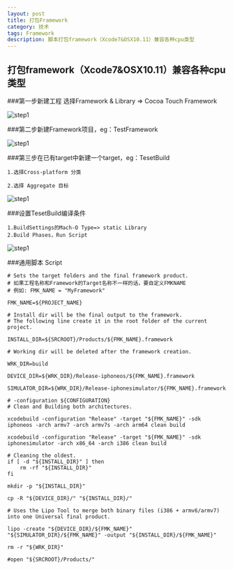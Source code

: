 ```yaml
---
layout: post
title: 打包Framework
category: 技术
tags: Framework
description: 脚本打包framework（Xcode7&OSX10.11）兼容各种cpu类型
---
```


## 打包framework（Xcode7&OSX10.11）兼容各种cpu类型

###第一步新建工程
	选择Framework & Library => Cocoa Touch Framework
	
![step1](http://oshs6ulbi.bkt.clouddn.com/framework-step1)

###第二步新建Framework项目，eg：TestFramework

![step1](http://oshs6ulbi.bkt.clouddn.com/framework-step2)

###第三步在已有target中新建一个target，eg：TesetBuild

	1.选择Cross-platform 分类

	2.选择 Aggregate 目标
	
![step1](http://oshs6ulbi.bkt.clouddn.com/framework-step3)

###设置TesetBuild编译条件

	1.BuildSettings的Mach-O Type=> static Library
	2.Build Phases，Run Script 
	
![step1](http://oshs6ulbi.bkt.clouddn.com/framework-step4)

###通用脚本 Script

```
# Sets the target folders and the final framework product.
# 如果工程名称和Framework的Target名称不一样的话，要自定义FMKNAME
# 例如: FMK_NAME = "MyFramework"

FMK_NAME=${PROJECT_NAME}

# Install dir will be the final output to the framework.
# The following line create it in the root folder of the current project.

INSTALL_DIR=${SRCROOT}/Products/${FMK_NAME}.framework

# Working dir will be deleted after the framework creation.

WRK_DIR=build

DEVICE_DIR=${WRK_DIR}/Release-iphoneos/${FMK_NAME}.framework

SIMULATOR_DIR=${WRK_DIR}/Release-iphonesimulator/${FMK_NAME}.framework

# -configuration ${CONFIGURATION}
# Clean and Building both architectures.

xcodebuild -configuration "Release" -target "${FMK_NAME}" -sdk iphoneos -arch armv7 -arch armv7s -arch arm64 clean build

xcodebuild -configuration "Release" -target "${FMK_NAME}" -sdk iphonesimulator -arch x86_64 -arch i386 clean build

# Cleaning the oldest.
if [ -d "${INSTALL_DIR}" ] then
	rm -rf "${INSTALL_DIR}"
fi

mkdir -p "${INSTALL_DIR}"

cp -R "${DEVICE_DIR}/" "${INSTALL_DIR}/"

# Uses the Lipo Tool to merge both binary files (i386 + armv6/armv7) into one Universal final product.

lipo -create "${DEVICE_DIR}/${FMK_NAME}" "${SIMULATOR_DIR}/${FMK_NAME}" -output "${INSTALL_DIR}/${FMK_NAME}"

rm -r "${WRK_DIR}"

#open "${SRCROOT}/Products/"

```
